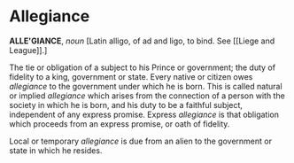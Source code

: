 # Allegiance

**ALLE'GIANCE**, _noun_ \[Latin alligo, of ad and ligo, to bind. See [[Liege and League]].\]

The tie or obligation of a subject to his Prince or government; the duty of fidelity to a king, government or state. Every native or citizen owes _allegiance_ to the government under which he is born. This is called natural or implied _allegiance_ which arises from the connection of a person with the society in which he is born, and his duty to be a faithful subject, independent of any express promise. Express _allegiance_ is that obligation which proceeds from an express promise, or oath of fidelity.

Local or temporary _allegiance_ is due from an alien to the government or state in which he resides.